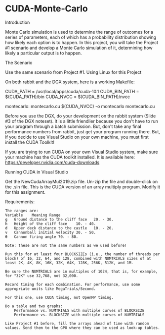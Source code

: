 # CUDA-Monte-Carlo
Introduction

Monte Carlo simulation is used to determine the range of outcomes for a series of parameters, each of which has a probability distribution showing how likely each option is to happen. In this project, you will take the Project #1 scenario and develop a Monte Carlo simulation of it, determining how likely a particular output is to happen.

The Scenario

Use the same scenario from Project #1.
Using Linux for this Project

On both rabbit and the DGX system, here is a working Makefile:


CUDA_PATH	=	/usr/local/apps/cuda/cuda-10.1
CUDA_BIN_PATH	=	$(CUDA_PATH)/bin
CUDA_NVCC	=	$(CUDA_BIN_PATH)/nvcc

montecarlo:	montecarlo.cu
		$(CUDA_NVCC) -o montecarlo  montecarlo.cu

Before you use the DGX, do your development on the rabbit system (Slide #3 of the DGX noteset). It is a little friendlier because you don't have to run your program through a batch submission. But, don't take any final performance numbers from rabbit, just get your program running there.
But, if you decide to use Visual Studio on your own machine, you must first install the CUDA Toolkit!

If you are trying to run CUDA on your own Visual Studio system, make sure your machine has the CUDA toolkit installed. It is available here: https://developer.nvidia.com/cuda-downloads

Running CUDA in Visual Studio

Get the NewCudaArrayMul2019.zip file. Un-zip the file and double-click on the .sln file. This is the CUDA version of an array multiply program. Modify it for this assignment.

Requirements:

    The ranges are:
    Variable	Meaning	Range
    g	Ground distance to the cliff face	20. - 30.
    h	Height of the cliff face	10. - 40.
    d	Upper deck distance to the castle	10. - 20.
    v	Cannonball initial velocity	30. - 50.
    θ	Cannon firing angle	70. - 80.

    Note: these are not the same numbers as we used before!

    Run this for at least four BLOCKSIZEs (i.e., the number of threads per block) of 16, 32, 64, and 128, combined with NUMTRIALS sizes of at least 2K, 4K, 8K, 16K, 32K, 64K, 128K, 256K, 512K, and 1M.

    Be sure the NUMTRIALS are in multiples of 1024, that is, for example, for "32K" use 32,768, not 32,000.

    Record timing for each combination. For performance, use some appropriate units like MegaTrials/Second.

    For this one, use CUDA timing, not OpenMP timing.

    Do a table and two graphs:
        Performance vs. NUMTRIALS with multiple curves of BLOCKSIZE
        Performance vs. BLOCKSIZE with multiple curves of NUMTRIALS 

    Like Project #1 before, fill the arrays ahead of time with random values. Send them to the GPU where they can be used as look-up tables. 
